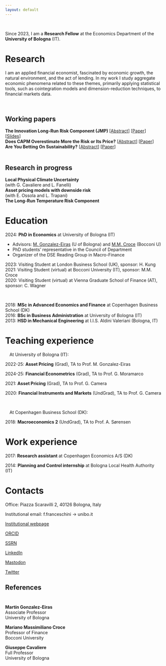 ```yaml
---
layout: default
---
```


<!-- > Welcome! 
>  -->

<br>

Since 2023, I am a **Research Fellow** at the Economics Department of the **University of Bologna** (IT).

# Research

I am an applied financial economist, fascinated by economic growth, the natural environment, and the act of lending. In my work I study aggregate economic phenomena related to these themes, primarily applying statistical tools, such as cointegration models and dimension-reduction techniques, to financial markets data.
<!-- and mechanisms -->

<br>

## Working papers

<!-- style="text-align: center; margin-block: 10px;" -->
<div class="paper_entry"> <strong>The Innovation Long-Run Risk Component (JMP) </strong>  [<a href="#" class="toggleLink">Abstract</a>]  [<a href="https://github.com/franceschini-f/franceschini-f.github.io/raw/main/assets/docs/franceschini-rd_lrr.pdf">Paper</a>]  [<a href="https://github.com/franceschini-f/franceschini-f.github.io/raw/main/assets/docs/Franceschini-rd_lrr-pres.pdf">Slides</a>] <!-- (under rewriting) -->
<p class="abstracttxt" style="display: none;"> This paper provides empirical evidence that fluctuations in aggregate Research and Development (R&D) pose a significant risk for investors, as predicted by the ‘long-run risk’ literature. The analysis pivots on a definition of R&D intensity that is grounded on a limited set of flexible economic conditions from the endogenous growth literature, where deviations from the equilibrium R&D level are reflected in the error correction term of the cointegration among R&D, total factor productivity, and labor force. In US data, this process exhibits high persistence despite remaining stationary, allowing for reliable demonstration of its strong forecasting power for both productivity and consumption growth. Driving the persistent component shared by these two series, R&D intensity is argued to identify the innovation long-run risk component. This claim finds further empirical validation through evidence that R&D intensity acts as a risk factor associated with a positive risk premium in the cross-section of US stocks, as predicted by theory. </p>
 </div>


<div class="paper_entry"><strong>Does CAPM Overestimate More the Risk or Its Price?</strong> [<a href="#" class="toggleLink">Abstract</a>] [<a href="https://github.com/franceschini-f/franceschini-f.github.io/raw/main/assets/docs/franceschini-lra.pdf">Paper</a>]
<p class="abstracttxt" style="display: none;"> CAPM is known to empirically underestimate expected returns of low-risk assets and overestimate those with high risk. This paper studies how risks omission and funding tightness jointly contribute to explaining this anomaly, with the former affecting the definition of assets’ riskiness and the latter affecting how risk is remunerated. Theoretically, the two effects are shown to counteract each other. Empirically, the spread related to binding leverage constraints is found to be significant at 2% yearly. Nonetheless, average returns of portfolios that exploit this anomaly are found to mostly reflect omitted risks, contrasting how they have been used in previous analysis. </p> 
</div>

<div class="paper_entry"><strong>Are You Betting On Sustainability?</strong> [<a href="#" class="toggleLink">Abstract</a>] [<a href="https://github.com/franceschini-f/franceschini-f.github.io/raw/main/assets/docs/franceschini-sust_prem.pdf">Paper</a>]
<p class="abstracttxt" style="display: none;"> When sustainability of assets is appreciated, its effect on the discount rates does not depend on the sustainability of the asset priced only, but it is intrinsically mediated by the risk profile of the asset itself. This has significant implications for the measurement of the actual spreads associated to sustainability concerns in financial markets as well as for hedging changes in the sustainability concerns. Specifically, (1) average returns of long-short portfolios of assets sorted on sustainability can be totally unrelated to the priced spread and (2) the effectiveness of assets in hedging changes to the sustainability concerns will depend on assets' "sustainability intensity" and their risk <i>jointly</i>. The main implications are tested on a ESG score measure for US stocks, revealing, in fact, a detachment between the average excess return of a high-minus-low ESG portfolio and the measured ESG spread. </p> 
</div>

<br>

## Research in progress 

<div class="paper_entry"><strong>Local Physical Climate Uncertainty</strong><br>(with G. Cavaliere and L. Fanelli)</div>

<div class="paper_entry"><strong>Asset pricing models with downside risk</strong><br>(with E. Ossola and L. Trapani)</div>


<div class="paper_entry"><strong>The Long-Run Temperature Risk Component</strong></div>

# Education

2024:  **PhD in Economics** at <span class = "locit">University of Bologna</span> (IT)
* Advisors: [M. Gonzalez-Eiras](https://sites.google.com/view/mgeiras/inicio) (U of Bologna) and [M.M. Croce](https://sites.google.com/view/mmcroce/home) (Bocconi U)
* PhD students’ representative in the Council of Department
* Organizer of the DSE Reading Group in Macro-Finance

<!-- 2023-24: Research Fellowship at <span class = "locit">University of Bologna</span> (IT), supervisor: G. Cavaliere <br> -->
2023: Visiting Student at <span class = "locit">London Business School</span> (UK), sponsor: H. Kung <br>
2021: Visiting Student (virtual) at <span class = "locit">Bocconi University</span> (IT), sponsor: M.M. Croce <br>
2020: Visiting Student (virtual) at <span class = "locit">Vienna Graduate School of Finance</span> (AT), sponsor: C. Wagner <br>

<br>

2018: **MSc in Advanced Economics and Finance** at <span class = "locit">Copenhagen Business School</span> (DK) <br>
2016: **BSc in Business Administration** at <span class = "locit">University of Bologna</span> (IT) <br>
2013: **HSD in Mechanical Engineering** at <span class = "locit">I.I.S. Aldini Valeriani</span> (Bologna, IT) <br>




# Teaching experience
&emsp;At <span class = "locit">University of Bologna</span> (IT):

2022-25: **Asset Pricing** (Grad), TA to Prof. M. Gonzalez-Eiras

2024-25: **Financial Econometrics** (Grad), TA to Prof. G. Moramarco

2021: **Asset Pricing** (Grad), TA to Prof. G. Camera

2020: **Financial Instruments and Markets** (UndGrad), TA to Prof. G. Camera

<br>

&emsp;At <span class = "locit">Copenhagen Business School</span> (DK):

2018: **Macroeconomics 2** (UndGrad), TA to Prof. A. Sørensen

# Work experience
2017: **Research assistant** at <span class = "locit">Copenhagen Economics A/S</span> (DK) 

2014: **Planning and Control internship** at <span class = "locit">Bologna Local Health Authority</span> (IT) 


# Contacts
Office: Piazza Scaravilli 2, 40126 Bologna, Italy <br> <!-- (former DiSA library) -->

Institutional email: <span class="addrtxt">f.franceschini -> unibo.it</span>

<!-- [SSRN Author page](https://papers.ssrn.com/sol3/cf_dev/AbsByAuth.cfm?per_id=2836171) <br> -->
[Institutional webpage](https://www.unibo.it/sitoweb/f.franceschini/en) <br>

[ORCID](https://orcid.org/0000-0003-2827-8023) <br>

[SSRN](https://ssrn.com/author=2836171) <br>

[LinkedIn](https://www.linkedin.com/in/frn-fab/?locale=en_US) <br>

[Mastodon](https://mastodon.social/@franceschini_f) <br>

[Twitter](https://twitter.com/Frn_Fab) <br>


## References


<div class="three-columns" style="padding-block:10px">
    <p><strong>Martín Gonzalez-Eiras</strong><br>Associate Professor<br>University of Bologna<br></p>
    <!-- <span class="addrtxt">mge -> alum.mit.edu</span> -->
    <p><strong>Mariano Massimiliano Croce</strong><br>Professor of Finance<br>Bocconi University<br></p>
    <!-- <span class="addrtxt">mmc287 -> gmail.com</span> -->
    <p><strong>Giuseppe Cavaliere</strong><br>Full Professor<br>University of Bologna<br></p>
    <!-- <span class="addrtxt">giuseppe.cavaliere -> unibo.it</span> -->
</div>


<!-- [~~another page~~](./another-page.html). -->

<!-- | head1        | head two          | three |
|:-------------|:------------------|:------|
| ok           | good swedish fish | nice  |
| out of stock | good and plenty   | nice  |
| ok           | good `oreos`      | hmm   |
| ok           | good `zoute` drop | yumm  | -->

<!-- <img style="margin-left: auto;margin-right: auto;"  src="/assets/img/oibafox.png" alt="oibafox" /> -->




<!-- <dl>
<dt>Name</dt>
<dd>Godzilla</dd>
<dt>Born</dt>
<dd>1952</dd>
<dt>Birthplace</dt>
<dd>Japan</dd>
<dt>Color</dt>
<dd>Green</dd>
</dl> -->


<!-- ```
The final element.
``` -->
